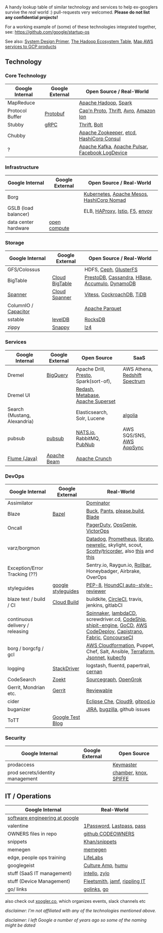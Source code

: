 A handy lookup table of similar technology and services to help ex-googlers survive the *real* world :)
pull-requests very welcomed. __Please do not list any confidential projects!__

For a working example of (some) of these technologies integrated together, see:
https://github.com/google/startup-os

See also: [System Design Primer](https://github.com/donnemartin/system-design-primer), [The Hadoop Ecosystem Table](https://hadoopecosystemtable.github.io/), [Map AWS services to GCP products](https://cloud.google.com/free/docs/map-aws-google-cloud-platform)

## Technology

### Core Technology

| Google Internal | Google External                          | Open Source / Real-World                 |
| --------------- | ---------------------------------------- | ---------------------------------------- |
| MapReduce       |                                          | [Apache Hadoop](https://github.com/apache/hadoop), [Spark](https://github.com/apache/spark) |
| Protocol Buffer | [Protobuf](https://github.com/google/protobuf) | [Cap'n Proto](https://capnproto.org/), [Thrift](https://github.com/apache/thrift), [Avro](https://github.com/apache/avro), [Amazon Ion](https://amzn.github.io/ion-docs/) |
| Stubby          | [gRPC](https://github.com/grpc/grpc)     | [Thrift](https://github.com/apache/thrift), [Bolt](https://boltprotocol.org/) |
| Chubby          |                                          | [Apache Zookeeper](https://github.com/apache/zookeeper), [etcd](https://github.com/coreos/etcd), [HashiCorp Consul](https://github.com/hashicorp/consul) |
| ?               |                                          | [Apache Kafka](https://github.com/apache/kafka), [Apache Pulsar](https://github.com/apache/incubator-pulsar), [Facebook LogDevice](https://github.com/facebookincubator/LogDevice) |


### Infrastructure

| Google Internal      | Google External                          | Open Source / Real-World                 |
| -------------------- | ---------------------------------------- | ---------------------------------------- |
| Borg                 |                                          | [Kubernetes](https://kubernetes.io/), [Apache Mesos](https://github.com/apache/mesos), [HashiCorp Nomad](https://github.com/hashicorp/nomad) |
| GSLB (load balancer) |                                          | ELB, [HAProxy](http://www.haproxy.org/), [Istio](https://istio.io/), [F5](https://f5.com/products/big-ip), [envoy](https://github.com/lyft/envoy) |
| data center hardware | [open compute](http://www.opencompute.org/) |                                          |


### Storage

| Google Internal                          | Google External                          | Open Source / Real-World                 |
| ---------------------------------------- | ---------------------------------------- | ---------------------------------------- |
| GFS/Colossus                             |                                          | HDFS, [Ceph](https://ceph.com), [GlusterFS](https://www.gluster.org) |
| BigTable                                 | [Cloud BigTable](https://cloud.google.com/bigtable) | [PrestoDB](https://prestodb.io/), [Cassandra](https://github.com/apache/cassandra), [HBase](https://github.com/apache/hbase), [Accumulo](https://github.com/apache/accumulo), [DynamoDB](https://aws.amazon.com/dynamodb) |
| [Spanner](http://research.google.com/archive/spanner.html) | [Cloud Spanner](https://cloud.google.com/spanner/) | [Vitess](https://vitess.io), [CockroachDB](https://github.com/cockroachdb/cockroach), [TiDB](https://github.com/pingcap/tidb) |
| ColumnIO / [Capacitor](https://cloud.google.com/blog/big-data/2016/04/inside-capacitor-bigquerys-next-generation-columnar-storage-format) |                                          | [Apache Parquet](http://parquet.apache.org) |
| sstable                                  | [levelDB](https://github.com/google/leveldb) | [RocksDB](https://rocksdb.org)           |
| zippy                                    | [Snappy](https://github.com/google/snappy) | [lz4](https://github.com/lz4/lz4)        |


### Services
| Google Internal                          | Google External                          | Open Source                              | SaaS                                     |
| ---------------------------------------- | ---------------------------------------- | ---------------------------------------- | ---------------------------------------- |
| Dremel                                   | [BigQuery](https://cloud.google.com/bigquery/) | Apache Drill, [Presto](https://prestodb.io), Spark(sort-of), | AWS Athena, [Redshift Spectrum](https://aws.amazon.com/redshift/spectrum/) |
| Dremel UI                                |                                          | [Redash](https://github.com/getredash/redash), [Metabase](https://github.com/metabase/metabase), [Apache Superset](https://github.com/apache/incubator-superset) |                                          |
| Search (Mustang, Alexandria)             |                                          | Elasticsearch, Solr, Lucene              | [algolia](https://www.algolia.com/)      |
| pubsub                                   | [pubsub](https://cloud.google.com/pubsub/docs/overview) | [NATS.io](https://nats.io), RabbitMQ, [PubNub](https://www.pubnub.com/) | AWS SQS/SNS, [AWS AppSync](https://aws.amazon.com/appsync) |
| [Flume (Java)](https://ai.google/research/pubs/pub35650) | [Apache Beam](https://beam.apache.org/)  | [Apache Crunch](https://crunch.apache.org/) |                                          |

### DevOps
| Google Internal                 | Google External                          | Real-World                               |
| ------------------------------- | ---------------------------------------- | ---------------------------------------- |
| Assimilator                     |                                          | [Dominator](https://github.com/Symantec/Dominator) |
| Blaze                           | [Bazel](https://bazel.build)             | [Buck](https://buckbuild.com/), [Pants](https://www.pantsbuild.org/), [please.build](https://please.build/), [Blade](https://github.com/chen3feng/blade-build) |
| Oncall                          |                                          | [PagerDuty](https://pagerduty.com), [OpsGenie](https://www.opsgenie.com/), [VictorOps](https://victorops.com/) |
| varz/borgmon                    |                                          | [Datadog](https://www.datadoghq.com/), [Prometheus](https://prometheus.io), [librato](https://www.librato.com), [newrelic](http://newrelic.com), skylight, scout, [Scotty](https://github.com/Symantec/scotty)/[tricorder](https://github.com/Symantec/tricorder), also [this](https://vimeo.com/173610242) and [this](https://prometheus.io/docs/introduction/comparison/) |
| Exception/Error Tracking (??)   |                                          | Sentry.io, Raygun.io, [Rollbar](https://rollbar.com), Honeybadger, Airbrake, OverOps |
| styleguides                     | [google styleguides](https://github.com/google/styleguide) | [PEP-8](https://www.python.org/dev/peps/pep-0008/), [HoundCI auto-style-reviewer](https://houndci.com/) |
| blaze test / build / CI         | [Cloud Build](https://cloud.google.com/cloud-build/) | buildkite, [CircleCI](https://circleci.com), travis, jenkins, gitlabCI |
| continuous delivery / releasing |                                          | [Spinnaker](https://www.spinnaker.io/), [lambdaCD](http://www.lambda.cd), screwdriver.cd, [CodeShip](https://codeship.com), [shipit-engine](https://github.com/Shopify/shipit-engine), [GoCD](https://www.gocd.org), [AWS CodeDeploy](https://aws.amazon.com/codedeploy/), [Capistrano](http://www.capistranorb.com), [Fabric](http://www.fabfile.org), [ConcourseCI](https://concourse.ci/) |
| borg / borgcfg / gcl            |                                          | [AWS Cloudformation](https://aws.amazon.com/cloudformation/), Puppet, Chef, Salt, Ansible, [Terraform](https://www.terraform.io), [Jsonnet](http://jsonnet.org/), [kubecfg](https://github.com/bitnami/kubecfg) |
| logging                         | [StackDriver](https://cloud.google.com/stackdriver/) | logstash, fluentd, papertrail, [cernan](https://github.com/postmates/cernan) |
| CodeSearch                      | [Zoekt](https://github.com/google/zoekt) | [Sourcegraph](https://sourcegraph.com), [OpenGrok](https://github.com/OpenGrok/OpenGrok/) |
| Gerrit, Mondrian etc.           | [Gerrit](https://www.gerritcodereview.com/) | [Reviewable](https://reviewable.io)      |
| cider                           |                                          | [Eclipse Che](https://www.eclipse.org/che/), [Cloud9](https://c9.io/), [gitpod.io](https://gitpod.io) |
| buganizer                       |                                          | [JIRA](https://www.atlassian.com/software/jira), [bugzilla](https://www.bugzilla.org/), github issues |
| ToTT                            | [Google Test Blog](https://testing.googleblog.com/) |                                          |

### Security
| Google Internal                  | Google External | Open Source                              |
| -------------------------------- | --------------- | ---------------------------------------- |
| prodaccess                       |                 | [Keymaster](https://github.com/Symantec/keymaster) |
| prod secrets/identity management |                 | [chamber](https://github.com/segmentio/chamber), [knox](https://github.com/pinterest/knox), [SPIFFE](https://spiffe.io/) |

## IT / Operations
| Google Internal                          | Real-World                               |
| ---------------------------------------- | ---------------------------------------- |
| [software engineering at google](https://arxiv.org/ftp/arxiv/papers/1702/1702.01715.pdf) |                                          |
| valentine                                | [1Password](https://support.1password.com/create-share-vaults/), [Lastpass](http://lastpass.com), [pass](https://www.passwordstore.org/) |
| OWNERS files in repo                     | [github CODEOWNERS](https://github.com/blog/2392-introducing-code-owners) |
| snippets                                 | [Khan/snippets](https://github.com/Khan/snippets) |
| memegen                                  | [memegen](http://www.memegen.com/)       |
| edge, people ops training                | [LifeLabs](http://lifelabsnewyork.com/)  |
| googlegeist                              | [Culture Amp](https://www.cultureamp.com/), [humu](http://www.humu.com/) |
| stuff (SaaS IT management)               | [intello](https://www.intello.io/), [zylo](https://zylo.com/) |
| stuff (Device Management)                | [Fleetsmith](https://www.fleetsmith.com/), [jamf](https://www.jamf.com/), [rippling IT](https://www.rippling.com/it/) |
| go/ links                                | [golinks](https://www.golinks.io/), [go](https://github.com/kellegous/go) |

also check out [xoogler.co](http://xoogler.co/), which organizes events, slack channels etc

*disclaimer: I'm not affiliated with any of the technologies mentioned above.*

*disclaimer: I left Google a number of years ago so some of the naming might be dated*
